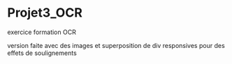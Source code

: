 # Projet3_OCR
exercice formation OCR

version faite avec des images et superposition de div responsives pour des effets de soulignements
